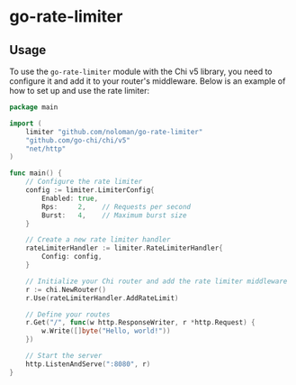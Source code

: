 # go-rate-limiter

## Usage

To use the `go-rate-limiter` module with the Chi v5 library, you need to configure it and add it to your router's middleware. Below is an example of how to set up and use the rate limiter:

```go
package main

import (
    limiter "github.com/noloman/go-rate-limiter"
    "github.com/go-chi/chi/v5"
    "net/http"
)

func main() {
    // Configure the rate limiter
    config := limiter.LimiterConfig{
        Enabled: true,
        Rps:     2,    // Requests per second
        Burst:   4,    // Maximum burst size
    }

    // Create a new rate limiter handler
    rateLimiterHandler := limiter.RateLimiterHandler{
        Config: config,
    }

    // Initialize your Chi router and add the rate limiter middleware
    r := chi.NewRouter()
    r.Use(rateLimiterHandler.AddRateLimit)

    // Define your routes
    r.Get("/", func(w http.ResponseWriter, r *http.Request) {
        w.Write([]byte("Hello, world!"))
    })

    // Start the server
    http.ListenAndServe(":8080", r)
}

